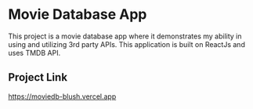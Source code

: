 # Movie Database App

This project is a movie database app where it demonstrates my ability in using and utilizing 3rd party APIs. This application is built on ReactJs and uses TMDB API.

## Project Link
https://moviedb-blush.vercel.app


